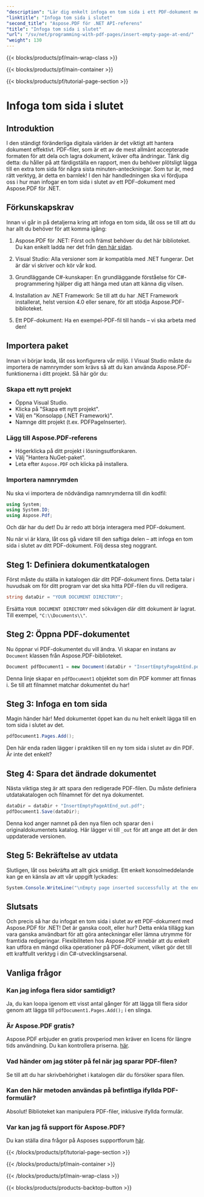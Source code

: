 ```yaml
---
"description": "Lär dig enkelt infoga en tom sida i ett PDF-dokument med Aspose.PDF för .NET i den här nybörjarvänliga guiden. Perfekt för snabba redigeringar."
"linktitle": "Infoga tom sida i slutet"
"second_title": "Aspose.PDF för .NET API-referens"
"title": "Infoga tom sida i slutet"
"url": "/sv/net/programming-with-pdf-pages/insert-empty-page-at-end/"
"weight": 130
---
```


{{< blocks/products/pf/main-wrap-class >}}

{{< blocks/products/pf/main-container >}}

{{< blocks/products/pf/tutorial-page-section >}}

# Infoga tom sida i slutet

## Introduktion

I den ständigt föränderliga digitala världen är det viktigt att hantera dokument effektivt. PDF-filer, som är ett av de mest allmänt accepterade formaten för att dela och lagra dokument, kräver ofta ändringar. Tänk dig detta: du håller på att färdigställa en rapport, men du behöver plötsligt lägga till en extra tom sida för några sista minuten-anteckningar. Som tur är, med rätt verktyg, är detta en barnlek! I den här handledningen ska vi fördjupa oss i hur man infogar en tom sida i slutet av ett PDF-dokument med Aspose.PDF för .NET.

## Förkunskapskrav

Innan vi går in på detaljerna kring att infoga en tom sida, låt oss se till att du har allt du behöver för att komma igång:

1. Aspose.PDF för .NET: Först och främst behöver du det här biblioteket. Du kan enkelt ladda ner det från [den här sidan](https://releases.aspose.com/pdf/net/).

2. Visual Studio: Alla versioner som är kompatibla med .NET fungerar. Det är där vi skriver och kör vår kod.

3. Grundläggande C#-kunskaper: En grundläggande förståelse för C#-programmering hjälper dig att hänga med utan att känna dig vilsen.

4. Installation av .NET Framework: Se till att du har .NET Framework installerat, helst version 4.0 eller senare, för att stödja Aspose.PDF-biblioteket.

5. Ett PDF-dokument: Ha en exempel-PDF-fil till hands – vi ska arbeta med den!

## Importera paket

Innan vi börjar koda, låt oss konfigurera vår miljö. I Visual Studio måste du importera de namnrymder som krävs så att du kan använda Aspose.PDF-funktionerna i ditt projekt. Så här gör du:

### Skapa ett nytt projekt

- Öppna Visual Studio.
- Klicka på "Skapa ett nytt projekt".
- Välj en "Konsolapp (.NET Framework)".
- Namnge ditt projekt (t.ex. PDFPageInserter).

### Lägg till Aspose.PDF-referens

- Högerklicka på ditt projekt i lösningsutforskaren.
- Välj "Hantera NuGet-paket".
- Leta efter `Aspose.PDF` och klicka på installera.

### Importera namnrymden

Nu ska vi importera de nödvändiga namnrymderna till din kodfil:

```csharp
using System;
using System.IO;
using Aspose.Pdf;
```

Och där har du det! Du är redo att börja interagera med PDF-dokument.

Nu när vi är klara, låt oss gå vidare till den saftiga delen – att infoga en tom sida i slutet av ditt PDF-dokument. Följ dessa steg noggrant.

## Steg 1: Definiera dokumentkatalogen

Först måste du ställa in katalogen där ditt PDF-dokument finns. Detta talar i huvudsak om för ditt program var det ska hitta PDF-filen du vill redigera.

```csharp
string dataDir = "YOUR DOCUMENT DIRECTORY";
```

Ersätta `YOUR DOCUMENT DIRECTORY` med sökvägen där ditt dokument är lagrat. Till exempel, `"C:\\Documents\\"`.

## Steg 2: Öppna PDF-dokumentet

Nu öppnar vi PDF-dokumentet du vill ändra. Vi skapar en instans av `Document` klassen från Aspose.PDF-biblioteket.

```csharp
Document pdfDocument1 = new Document(dataDir + "InsertEmptyPageAtEnd.pdf");
```

Denna linje skapar en `pdfDocument1` objektet som din PDF kommer att finnas i. Se till att filnamnet matchar dokumentet du har!

## Steg 3: Infoga en tom sida

Magin händer här! Med dokumentet öppet kan du nu helt enkelt lägga till en tom sida i slutet av det. 

```csharp
pdfDocument1.Pages.Add();
```

Den här enda raden lägger i praktiken till en ny tom sida i slutet av din PDF. Är inte det enkelt?

## Steg 4: Spara det ändrade dokumentet

Nästa viktiga steg är att spara den redigerade PDF-filen. Du måste definiera utdatakatalogen och filnamnet för det nya dokumentet.

```csharp
dataDir = dataDir + "InsertEmptyPageAtEnd_out.pdf";
pdfDocument1.Save(dataDir);
```

Denna kod anger namnet på den nya filen och sparar den i originaldokumentets katalog. Här lägger vi till `_out` för att ange att det är den uppdaterade versionen.

## Steg 5: Bekräftelse av utdata

Slutligen, låt oss bekräfta att allt gick smidigt. Ett enkelt konsolmeddelande kan ge en känsla av att vår uppgift lyckades:

```csharp
System.Console.WriteLine("\nEmpty page inserted successfully at the end of document.\nFile saved at " + dataDir);
```

## Slutsats

Och precis så har du infogat en tom sida i slutet av ett PDF-dokument med Aspose.PDF för .NET! Det är ganska coolt, eller hur? Detta enkla tillägg kan vara ganska användbart för att göra anteckningar eller lämna utrymme för framtida redigeringar. Flexibiliteten hos Aspose.PDF innebär att du enkelt kan utföra en mängd olika operationer på PDF-dokument, vilket gör det till ett kraftfullt verktyg i din C#-utvecklingsarsenal.

## Vanliga frågor

### Kan jag infoga flera sidor samtidigt?
Ja, du kan loopa igenom ett visst antal gånger för att lägga till flera sidor genom att lägga till `pdfDocument1.Pages.Add();` i en slinga.

### Är Aspose.PDF gratis?
Aspose.PDF erbjuder en gratis provperiod men kräver en licens för längre tids användning. Du kan kontrollera priserna. [här](https://purchase.aspose.com/buy).

### Vad händer om jag stöter på fel när jag sparar PDF-filen?
Se till att du har skrivbehörighet i katalogen där du försöker spara filen.

### Kan den här metoden användas på befintliga ifyllda PDF-formulär?
Absolut! Biblioteket kan manipulera PDF-filer, inklusive ifyllda formulär.

### Var kan jag få support för Aspose.PDF?
Du kan ställa dina frågor på Asposes supportforum [här](https://forum.aspose.com/c/pdf/10).

{{< /blocks/products/pf/tutorial-page-section >}}

{{< /blocks/products/pf/main-container >}}

{{< /blocks/products/pf/main-wrap-class >}}

{{< blocks/products/products-backtop-button >}}